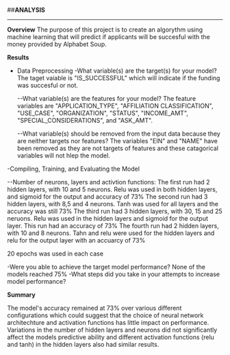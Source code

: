 ##**ANALYSIS**

<hr>

**Overview**
  The purpose of this project is to create an algorythm using machine learning that will predict if applicants will be succesful with the money provided by Alphabet Soup.
  
**Results**
- Data Preprocessing
  -What variable(s) are the target(s) for your model?  The taget vaiable is "IS_SUCCESSFUL" which will indicate if the funding was succesful or not.
  
  --What variable(s) are the features for your model? The feature variables are "APPLICATION_TYPE", "AFFILIATION CLASSIFICATION", "USE_CASE", "ORGANIZATION", "STATUS", "INCOME_AMT", "SPECIAL_CONSIDERATIONS", and 
  "ASK_AMT".
  
  --What variable(s) should be removed from the input data because they are neither targets nor features? The variables "EIN" and "NAME" have been removed as they are not targets of features and these catagorical 
   variables will not hlep the model.

-Compiling, Training, and Evaluating the Model

  --Number of neurons, layers and activtion functions:
  The first run had 2 hidden layers, with 10 and 5 neurons. Relu was used in both hidden layers, and sigmoid for the output and accuracy of 73%
  The second run had 3 hidden layers, with 8,5 and 4 neurons. Tanh was used for all layers and the accuracy was still 73%
  The third run had 3 hidden layers, with 30, 15 and 25 neruons. Relu was used in the hidden layers and sigmoid for the output layer. This run had an accuracy of 73%
  The fourth run had 2 hidden layers, with  10 and 8 neurons. Tahn and relu were used for the hidden layers and relu for the output layer with an accuarcy of 73%

  20 epochs was used in each case
  
  -Were you able to achieve the target model performance? None of the models reached 75%
  -What steps did you take in your attempts to increase model performance?
  
  
**Summary**

The model's accuracy remained at 73% over various different configurations which could suggest that the choice of neural network architechture and activation functions has little impact on performance.
Variations in the number of hidden layers and neurons did not significantly affect the models predictive ability and different activation functions (relu and tanh) in the hidden layers also had similar results.
